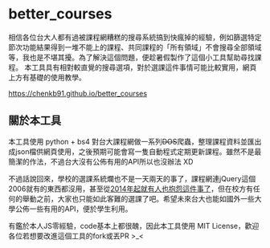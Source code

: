 # better_courses

相信各位台大人都有過被課程網糟糕的搜尋系統搞到快瘋掉的經驗，例如篩選特定節次功能結果得到一堆不能上的課程、共同課程的「所有領域」不會搜尋全部領域等，我也是不堪其擾。為了解決這個問題，便趁暑假製作了這個小工具幫助尋找課程。
本工具具有相對較直覺的搜尋選項，對於選課這件事情可能比較實用，網頁上方有基礎的使用教學。

https://chenkb91.github.io/better_courses

## 關於本工具

本工具使用 python + bs4 對台大課程網做一系列~~DOS~~爬蟲，整理課程資料並匯出成json檔供網頁使用，之後預期可能會寫一隻自動程式定期更新課程。雖然不是最簡潔的作法，不過台大沒有公佈有用的API所以也沒辦法 XD

不過話說回來，學校的選課系統爛也不是一天兩天的事了，課程網連jQuery這個2006就有的東西都沒用，甚至從[2014年起就有人也抱怨這件事了](https://aelcenganda.medium.com/%E8%87%B4%E5%8F%B0%E5%A4%A7-%E6%90%9E%E8%BB%8A%E5%BA%AB%E8%AE%93%E5%AD%B8%E7%94%9F%E5%89%B5%E6%A5%AD-%E9%82%84%E4%B8%8D%E5%A6%82%E9%96%8B%E6%94%BE-api-20140930-1d313b427547)，但在校方有任何的舉動之前，大家也只能如此客難的選課了吧。希望未來台大也能如國外一些大學公佈一些有用的API，便於學生利用。

有鑑於本人JS零經驗，code基本上都很醜，因此本工具使用 MIT License，歡迎各位若想要改進這個工具的fork或丟PR >_<